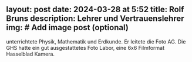 
layout: post
date: 2024-03-28 at 5:52
title: Rolf Bruns
description: Lehrer und Vertrauenslehrer
img: # Add image post (optional)
---


unterrichtete Physik, Mathematik und Erdkunde.
Er leitete die Foto AG. Die GHS hatte ein gut ausgestattetes Foto Labor, eine 6x6 Filmformat Hasselblad Kamera.
